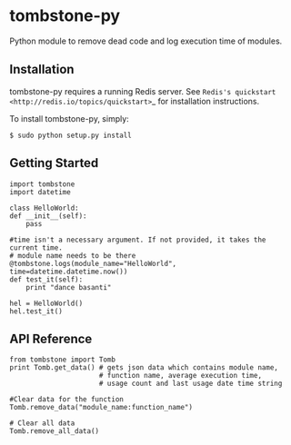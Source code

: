 tombstone-py
========

Python module to remove dead code and log execution time of modules.

Installation
------------

tombstone-py requires a running Redis server. See `Redis's quickstart
<http://redis.io/topics/quickstart>`_ for installation instructions.

To install tombstone-py, simply:


    $ sudo python setup.py install 


Getting Started
---------------


	import tombstone
	import datetime

	class HelloWorld:
	def __init__(self):
		pass

	#time isn't a necessary argument. If not provided, it takes the current time.
	# module name needs to be there
	@tombstone.logs(module_name="HelloWorld", time=datetime.datetime.now())
	def test_it(self):
		print "dance basanti"

	hel = HelloWorld()
	hel.test_it()

API Reference
-------------



	from tombstone import Tomb
	print Tomb.get_data() # gets json data which contains module name,
						  # function name, average execution time,
						  # usage count and last usage date time string
	 
	#Clear data for the function
	Tomb.remove_data("module_name:function_name")
	
	# Clear all data
	Tomb.remove_all_data()
